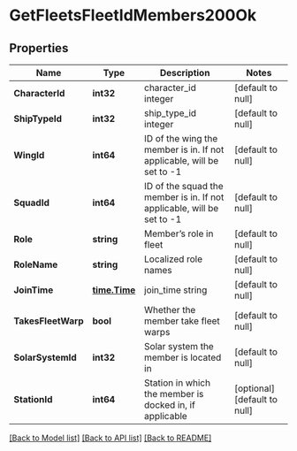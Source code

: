 # GetFleetsFleetIdMembers200Ok

## Properties
Name | Type | Description | Notes
------------ | ------------- | ------------- | -------------
**CharacterId** | **int32** | character_id integer | [default to null]
**ShipTypeId** | **int32** | ship_type_id integer | [default to null]
**WingId** | **int64** | ID of the wing the member is in. If not applicable, will be set to -1 | [default to null]
**SquadId** | **int64** | ID of the squad the member is in. If not applicable, will be set to -1 | [default to null]
**Role** | **string** | Member’s role in fleet | [default to null]
**RoleName** | **string** | Localized role names | [default to null]
**JoinTime** | [**time.Time**](time.Time.md) | join_time string | [default to null]
**TakesFleetWarp** | **bool** | Whether the member take fleet warps | [default to null]
**SolarSystemId** | **int32** | Solar system the member is located in | [default to null]
**StationId** | **int64** | Station in which the member is docked in, if applicable | [optional] [default to null]

[[Back to Model list]](../README.md#documentation-for-models) [[Back to API list]](../README.md#documentation-for-api-endpoints) [[Back to README]](../README.md)



